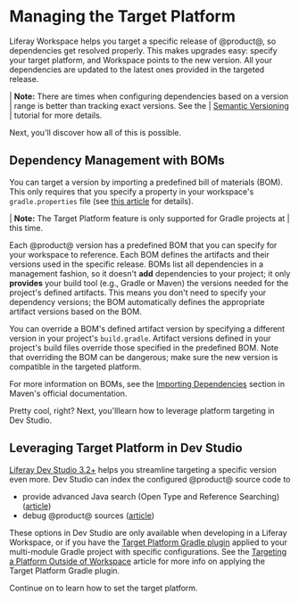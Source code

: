 # Managing the Target Platform

Liferay Workspace helps you target a specific release of @product@, so
dependencies get resolved properly. This makes upgrades easy: specify your
target platform, and Workspace points to the new version. All your dependencies
are updated to the latest ones provided in the targeted release.

| **Note:** There are times when configuring dependencies based on a version
| range is better than tracking exact versions. See the
| [Semantic Versioning](/docs/reference/7-2/-/knowledge_base/reference/semantic-versioning)
| tutorial for more details.

Next, you'll discover how all of this is possible.

## Dependency Management with BOMs

You can target a version by importing a predefined bill of materials (BOM). This
only requires that you specify a property in your workspace's
`gradle.properties` file (see
[this article](/docs/reference/7-2/-/knowledge_base/reference/setting-the-target-platform)
for details).

| **Note:** The Target Platform feature is only supported for Gradle projects at
| this time.

Each @product@ version has a predefined BOM that you can specify for your
workspace to reference. Each BOM defines the artifacts and their versions used
in the specific release. BOMs list all dependencies in a management fashion, so
it doesn't **add** dependencies to your project; it only **provides** your build
tool (e.g., Gradle or Maven) the versions needed for the project's defined
artifacts. This means you don't need to specify your dependency versions; the
BOM automatically defines the appropriate artifact versions based on the BOM.

You can override a BOM's defined artifact version by specifying a different
version in your project's `build.gradle`. Artifact versions defined in your
project's build files override those specified in the predefined BOM. Note that
overriding the BOM can be dangerous; make sure the new version is compatible in
the targeted platform.

For more information on BOMs, see the
[Importing Dependencies](https://maven.apache.org/guides/introduction/introduction-to-dependency-mechanism#Importing_Dependencies)
section in Maven's official documentation.

Pretty cool, right? Next, you'lllearn how to leverage platform targeting in Dev
Studio.

## Leveraging Target Platform in Dev Studio

[Liferay Dev Studio 3.2+](/docs/reference/7-2/-/knowledge_base/reference/liferay-dev-studio) 
helps you streamline targeting a specific version even more. Dev Studio can
index the configured @product@ source code to

- provide advanced Java search (Open Type and Reference Searching)
  ([article](/docs/reference/7-2/-/knowledge_base/reference/searching-product-source-in-dev-studio))
- debug @product@ sources
  ([article](/docs/reference/7-2/-/knowledge_base/reference/debugging-product-source-in-dev-studio))

These options in Dev Studio are only available when developing in a Liferay
Workspace, or if you have the
[Target Platform Gradle plugin](/docs/reference/7-2/-/knowledge_base/reference/target-platform-gradle-plugin)
applied to your multi-module Gradle project with specific configurations. See
the
[Targeting a Platform Outside of Workspace](/docs/reference/7-2/-/knowledge_base/reference/targeting-a-platform-outside-of-workspace)
article for more info on applying the Target Platform Gradle plugin.

Continue on to learn how to set the target platform.
